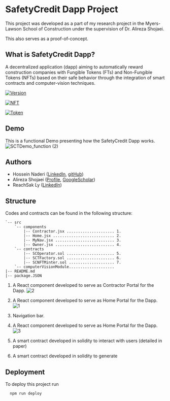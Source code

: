 
# SafetyCredit Dapp Project

This project was developed as a part of my research project in the Myers-Lawson School of Construction under the supervision of Dr. Alireza Shojaei.

This also serves as a proof-of-concept.
## What is SafetyCredit Dapp?
A decentralized application (dapp) aiming to automatically reward construction companies with Fungible Tokens (FTs) and Non-Fungible Tokens (NFTs) based on their safe behavior through the integration of smart contracts and computer-vision techniques.

[![Version](https://img.shields.io/badge/version-2.5-%1b365c)](https://img.shields.io/badge/version-2.5-%2300ff80)   

[![NFT](https://img.shields.io/badge/NFT-ERC721-%1b365c)](https://img.shields.io/badge/NFT-ERC721-%2300ff80)

[![Token](https://img.shields.io/badge/Token-ERC20-%1b365c)](https://img.shields.io/badge/Token-ERC20-%2300ff80)


## Demo
This is a functional Demo presenting how the SafetyCredit Dapp works.
![SCTDemo_function (2)](https://user-images.githubusercontent.com/92793682/196040022-73c599b9-2ecb-439b-af85-ab5a942c6717.gif)


## Authors

- Hossein Naderi ([LinkedIn](https://www.linkedin.com/in/h-naderi/), [gitHub](https://github.com/h-naderi))
- Alireza Shojaei ([Profile](https://www.bc.vt.edu/people/shojaei), [GoogleScholar](https://scholar.google.com/citations?user=XaobvDoAAAAJ&hl=en))
- ReachSak Ly ([LinkedIn](https://kh.linkedin.com/in/reachsak))


## Structure
Codes and contracts can be found in the following structure:


```
`-- src
    `-- components 
        |-- Contractor.jsx ..................... 1.
        |-- Home.jsx ........................... 2.
        |-- MyNav.jsx .......................... 3.
        |-- Owner.jsx .......................... 4.
    `-- contracts 
        |-- SCOperator.sol ..................... 5.
        |-- SCTFactory.sol ..................... 6. 
        |-- SCNFTMinter.sol .................... 7.
    `-- computerVisionModule....................      
|-- README.md
|-- package.JSON 
```
1. A React component developed to serve as Contractor Portal for the Dapp.
![2](https://user-images.githubusercontent.com/92793682/196046378-9726718a-8c00-43b1-919d-49eb1041e216.JPG)
2. A React component developed to serve as Home Portal for the Dapp.
![1](https://user-images.githubusercontent.com/92793682/196046373-0facc201-cad5-4eb5-80c5-ff2ed34f3162.JPG)

3. Navigation bar.

4. A React component developed to serve as Home Portal for the Dapp.
![3](https://user-images.githubusercontent.com/92793682/196046383-0e7017f5-c3b6-48ee-9b9a-98510f422e1c.JPG)

5. A smart contract developed in solidity to interact with users (detailed in paper)

6. A smart contract developed in solidity to generate 
## Deployment

To deploy this project run

```bash
  npm run deploy
```


